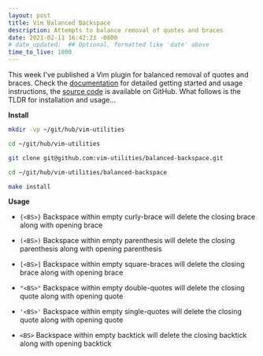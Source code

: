 ```yaml
---
layout: post
title: Vim Balanced Backspace
description: Attempts to balance removal of quotes and braces
date: 2021-02-11 16:42:23 -0800
# date_updated:  ## Optional, formatted like 'date' above
time_to_live: 1800
---
```




This week I've published a Vim plugin for balanced removal of quotes and braces. Check the [documentation][link__documentation] for detailed getting started and usage instructions, the [source code][link__source] is available on GitHub. What follows is the TLDR for installation and usage...


**Install**


```bash
mkdir -vp ~/git/hub/vim-utilities

cd ~/git/hub/vim-utilities

git clone git@github.com:vim-utilities/balanced-backspace.git

cd ~/git/hub/vim-utilities/balanced-backspace

make install
```


**Usage**


- `{<BS>}` Backspace within empty curly-brace will delete the closing brace along with opening brace

- `(<BS>)` Backspace within empty parenthesis will delete the closing parenthesis along with opening parenthesis

- `[<BS>]` Backspace within empty square-braces will delete the closing brace along with opening brace

- `"<BS>"` Backspace within empty double-quotes will delete the closing quote along with opening quote

- `'<BS>'` Backspace within empty single-quotes will delete the closing quote along with opening quote

- ``<BS>`` Backspace within empty backtick will delete the closing backtick along with opening backtick



[link__documentation]: https://github.com/vim-utilities/balanced-backspace/blob/main/.github/README.md "Repository documentation"

[link__source]: https://github.com/vim-utilities/balanced-backspace "Repository source code"


